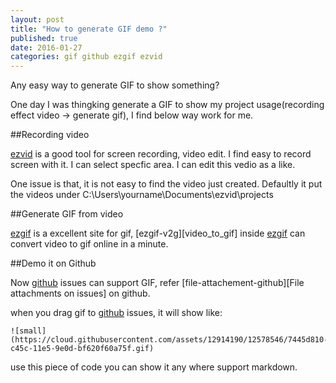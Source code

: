 ```yaml
--- 
layout: post 
title: "How to generate GIF demo ?"
published: true
date: 2016-01-27
categories: gif github ezgif ezvid
---
```


Any easy way to generate GIF to show something? 

One day I was thingking generate a GIF to show my project usage(recording effect video -> generate gif), I find below way work for me. 

##Recording video 

[ezvid][ezvid] is a good tool for screen recording, video edit. I find easy to record screen with it. I can select specfic area.
I can edit this vedio as a like. 

One issue is that, it is not easy to find the video just created. Defaultly it put the videos under C:\Users\yourname\Documents\ezvid\projects



##Generate GIF from video 

[ezgif][ezgif] is a excellent site for gif, [ezgif-v2g][video_to_gif] inside [ezgif][ezgif] can convert video to gif online in a minute.


##Demo it on Github 

Now [github][Github] issues can support GIF, refer [file-attachement-github][File attachments on issues] on github.

when you drag gif to [github][Github]  issues, it will show like:

    ![small](https://cloud.githubusercontent.com/assets/12914190/12578546/7445d810-c45c-11e5-9e0d-bf620f60a75f.gif)

use this piece of code you can show it any where support markdown.


[ezvid]:http://www.ezvid.com/ 

[ezgif]:http://ezgif.com/
[ezgif-v2g]:http://ezgif.com/video-to-gif
[github]:http://www.github.com
[file-attachement-github]:https://help.github.com/articles/file-attachments-on-issues-and-pull-requests/
